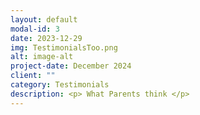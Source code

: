 ```yaml
---
layout: default
modal-id: 3
date: 2023-12-29
img: TestimonialsToo.png
alt: image-alt
project-date: December 2024
client: ""
category: Testimonials
description: <p> What Parents think </p>
---
```

